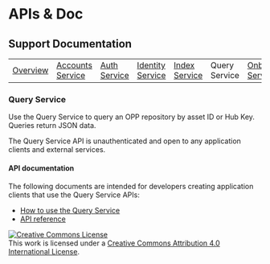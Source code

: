 # APIs & Doc

## Support Documentation

|||||||||||
|----|---|---|---|---|---|---|---|---|---|
|[Overview](index.md) | [Accounts Service](account-toc.md) | [Auth Service](auth-toc.md) | [Identity Service](identity-toc.md) | [Index Service](index-toc.md) | Query Service | [Onboarding Service](onboard-toc.md) | [Repository Service](repository-toc.md) | [Resolution Service](resolution-toc.md) |  [Transformation Service](transformation-toc.md) |

### Query Service

Use the Query Service to query an OPP repository by asset ID or Hub
Key. Queries return JSON data.

The Query Service API is unauthenticated and open to any application
clients and external services.

#### API documentation

The following documents are intended for developers creating
application clients that use the Query Service APIs:

+ [How to use the Query Service](https://github.com/openpermissions/query-srv/blob/master/documents/markdown/how-to-query.md)
+ [API reference](https://github.com/openpermissions/query-srv/blob/master/documents/apiary/api.md)

<!-- Copyright Notice -->
<a rel="license" href="http://creativecommons.org/licenses/by/4.0/"><img alt="Creative Commons License" style="border-width:0" src="https://i.creativecommons.org/l/by/4.0/80x15.png" /></a><br />This work is licensed under a <a rel="license" href="http://creativecommons.org/licenses/by/4.0/">Creative Commons Attribution 4.0 International License</a>.
